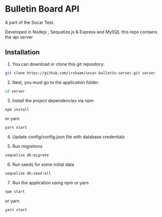 # Bulletin Board API

A part of the Socar Test. 

Developed in Nodejs , Sequelize.js & Express and MySQL this repo contains the api server


## Installation

1. You can download or clone this git repository:

```bash
git clone https://github.com/irshaam/socar-bulletin-server.git server
```

2. Next, you must go to the application folder:
```bash
cd server
```

3. Install the project dependencies via 
npm 
```bash
npm install
```
or yarn
```bash
yarn start
```

4. Update config/config.json file with database credentials

5. Run migrations 
 
```bash
sequelize db:migrate
```

6. Run seeds for some initial data  
```bash
sequelize db:seed:all
```


7. Run the application using npm or yarn
```bash
npm start
```
or yarn
```bash
yarn start
```
